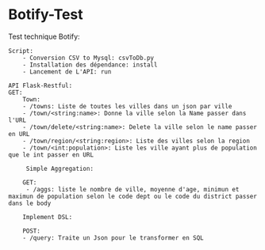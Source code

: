 # Botify-Test

Test technique Botify:

    Script:
        - Conversion CSV to Mysql: csvToDb.py
        - Installation des dépendance: install
        - Lancement de L'API: run

    API Flask-Restful:
    GET:
        Town:
        - /towns: Liste de toutes les villes dans un json par ville
        - /town/<string:name>: Donne la ville selon la Name passer dans l'URL 
        - /town/delete/<string:name>: Delete la ville selon le name passer en URL
        - /town/region/<string:region>: Liste des villes selon la region
        - /town/<int:population>: Liste les ville ayant plus de population que le int passer en URL

         Simple Aggregation:

        GET:
         - /aggs: liste le nombre de ville, moyenne d'age, minimun et maximun de population selon le code dept ou le code du district passer dans le body

        Implement DSL: 

        POST:
        - /query: Traite un Json pour le transformer en SQL